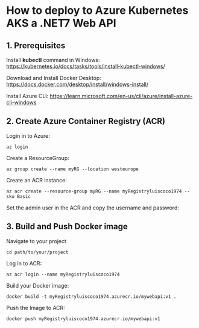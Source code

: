 # How to deploy to Azure Kubernetes AKS a .NET7 Web API

## 1. Prerequisites

Install **kubectl** command in Windows: https://kubernetes.io/docs/tasks/tools/install-kubectl-windows/

Download and Install Docker Desktop: https://docs.docker.com/desktop/install/windows-install/

Install Azure CLI: https://learn.microsoft.com/en-us/cli/azure/install-azure-cli-windows

## 2. Create Azure Container Registry (ACR)

Login in to Azure:

```
az login
```

Create a ResourceGroup:

```
az group create --name myRG --location westeurope
```

Create an ACR instance:

```
az acr create --resource-group myRG --name myRegistryluiscoco1974 --sku Basic
```

Set the admin user in the ACR and copy the username and password:



## 3. Build and Push Docker image

Navigate to your project

```
cd path/to/your/project
```

Log in to ACR:

```
az acr login --name myRegistryluiscoco1974
```

Build your Docker image:

```
docker build -t myRegistryluiscoco1974.azurecr.io/mywebapi:v1 .
```

Push the Image to ACR:

```
docker push myRegistryluiscoco1974.azurecr.io/mywebapi:v1
```







